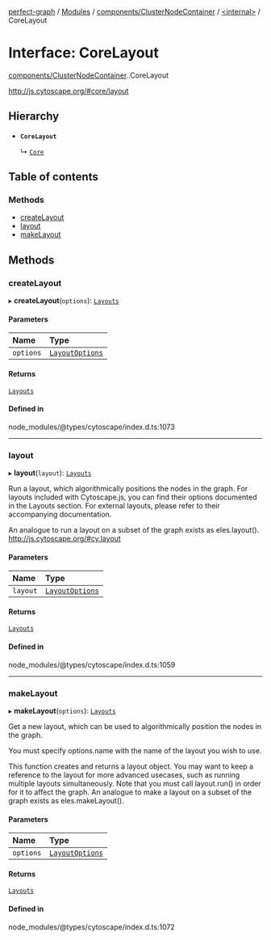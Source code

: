 [perfect-graph](../README.md) / [Modules](../modules.md) / [components/ClusterNodeContainer](../modules/components_ClusterNodeContainer.md) / [<internal\>](../modules/components_ClusterNodeContainer._internal_.md) / CoreLayout

# Interface: CoreLayout

[components/ClusterNodeContainer](../modules/components_ClusterNodeContainer.md).[<internal>](../modules/components_ClusterNodeContainer._internal_.md).CoreLayout

http://js.cytoscape.org/#core/layout

## Hierarchy

- **`CoreLayout`**

  ↳ [`Core`](components_ClusterNodeContainer._internal_.Core.md)

## Table of contents

### Methods

- [createLayout](components_ClusterNodeContainer._internal_.CoreLayout.md#createlayout)
- [layout](components_ClusterNodeContainer._internal_.CoreLayout.md#layout)
- [makeLayout](components_ClusterNodeContainer._internal_.CoreLayout.md#makelayout)

## Methods

### createLayout

▸ **createLayout**(`options`): [`Layouts`](components_ClusterNodeContainer._internal_.Layouts.md)

#### Parameters

| Name | Type |
| :------ | :------ |
| `options` | [`LayoutOptions`](../modules/components_ClusterNodeContainer._internal_.md#layoutoptions) |

#### Returns

[`Layouts`](components_ClusterNodeContainer._internal_.Layouts.md)

#### Defined in

node_modules/@types/cytoscape/index.d.ts:1073

___

### layout

▸ **layout**(`layout`): [`Layouts`](components_ClusterNodeContainer._internal_.Layouts.md)

Run a layout, which algorithmically positions the nodes in the graph.
For layouts included with Cytoscape.js, you can find their
options documented in the Layouts section.
For external layouts, please refer to their accompanying documentation.

An analogue to run a layout on a subset of the graph exists as eles.layout().
http://js.cytoscape.org/#cy.layout

#### Parameters

| Name | Type |
| :------ | :------ |
| `layout` | [`LayoutOptions`](../modules/components_ClusterNodeContainer._internal_.md#layoutoptions) |

#### Returns

[`Layouts`](components_ClusterNodeContainer._internal_.Layouts.md)

#### Defined in

node_modules/@types/cytoscape/index.d.ts:1059

___

### makeLayout

▸ **makeLayout**(`options`): [`Layouts`](components_ClusterNodeContainer._internal_.Layouts.md)

Get a new layout, which can be used to algorithmically
position the nodes in the graph.

You must specify options.name with the name of the layout you wish to use.

This function creates and returns a layout object.
You may want to keep a reference to the layout for more advanced usecases,
such as running multiple layouts simultaneously.
Note that you must call layout.run() in order for it to affect the graph.
An analogue to make a layout on a subset of the graph exists as eles.makeLayout().

#### Parameters

| Name | Type |
| :------ | :------ |
| `options` | [`LayoutOptions`](../modules/components_ClusterNodeContainer._internal_.md#layoutoptions) |

#### Returns

[`Layouts`](components_ClusterNodeContainer._internal_.Layouts.md)

#### Defined in

node_modules/@types/cytoscape/index.d.ts:1072
